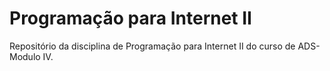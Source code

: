 # Programação para Internet II

Repositório da disciplina de Programação para Internet II do curso de ADS-Modulo IV.

